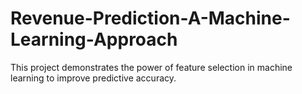 # Revenue-Prediction-A-Machine-Learning-Approach
This project demonstrates the power of feature selection in machine learning to improve predictive accuracy.
